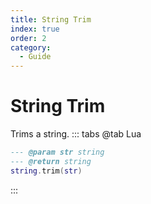 ```yaml
---
title: String Trim
index: true
order: 2
category:
  - Guide
---
```


# String Trim
Trims a string.
::: tabs
@tab Lua
```lua
--- @param str string
--- @return string
string.trim(str)
```

:::
